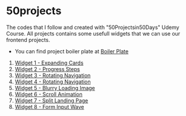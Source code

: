 # 50projects

The codes that I follow and created with "50Projectsin50Days" Udemy Course.
All projects contains some usefull widgets that we can use our frontend projects.

- You can find project boiler plate at [Boiler Plate](/_Projects_Starter)

1. [Widget 1 - Expanding Cards](W1_ExpandingCards)
2. [Widget 2 - Progress Steps](W2_ProgressSteps)
3. [Widget 3 - Rotating Navigation](W3_RotatingNavigation)
4. [Widget 4 - Rotating Navigation](W4_HiddenSearch)
5. [Widget 5 - Blurry Loading Image](W5_BlurryLoading)
6. [Widget 6 - Scroll Animation](W6_ScrollAnimation)
7. [Widget 7 - Split Landing Page](W7_SplitLandingPage)
8. [Widget 8 - Form Input Wave](W8_FormInputWave)
